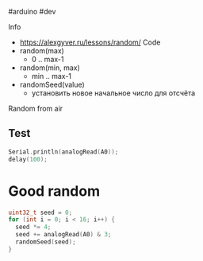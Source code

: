 #arduino #dev 

Info
- https://alexgyver.ru/lessons/random/
Code
- random(max)
	-  0 .. max-1
- random(min, max)
	- min .. max-1
- randomSeed(value)
	- установить новое начальное число для отсчёта

Random from air

## Test
```c++
Serial.println(analogRead(A0));
delay(100);
```

# Good random
```c++
uint32_t seed = 0;
for (int i = 0; i < 16; i++) {
  seed *= 4;
  seed += analogRead(A0) & 3;
  randomSeed(seed);
}
```